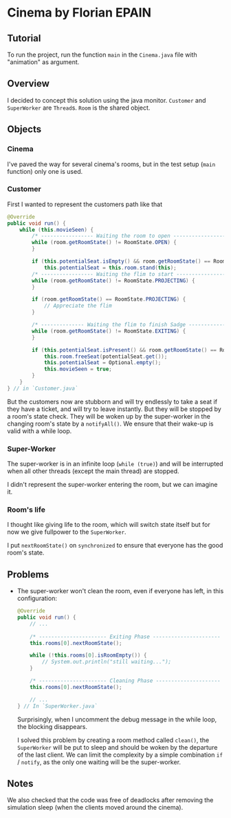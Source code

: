 # Cinema by Florian EPAIN

## Tutorial

To run the project, run the function `main` in the `Cinema.java` file with "animation" as argument.

## Overview

I decided to concept this solution using the java monitor.
`Customer` and `SuperWorker` are `Thread`s. `Room` is the shared object.

## Objects

### Cinema

I've paved the way for several cinema's rooms, but in the test setup (`main` function) only one is used.

### Customer

First I wanted to represent the customers path like that

```java
@Override
public void run() {
    while (this.movieSeen) {
        /* ----------------- Waiting the room to open ----------------- */
        while (room.getRoomState() != RoomState.OPEN) {
        }

        if (this.potentialSeat.isEmpty() && room.getRoomState() == RoomState.OPEN)
            this.potentialSeat = this.room.stand(this);
        /* ----------------- Waiting the flim to start ----------------- */
        while (room.getRoomState() != RoomState.PROJECTING) {
        }

        if (room.getRoomState() == RoomState.PROJECTING) {
            // Appreciate the flim
        }

        /* -------------- Waiting the flim to finish Sadge ------------- */
        while (room.getRoomState() != RoomState.EXITING) {
        }

        if (this.potentialSeat.isPresent() && room.getRoomState() == RoomState.EXITING) {
            this.room.freeSeat(potentialSeat.get());
            this.potentialSeat = Optional.empty();
            this.movieSeen = true;
        }
    }
} // in `Customer.java`
```

But the customers now are stubborn and will try endlessly to take a seat if they have a ticket, and will try to leave instantly.
But they will be stopped by a room's state check.
They will be woken up by the super-worker in the changing room's state by a `notifyAll()`.
We ensure that their wake-up is valid with a while loop.

### Super-Worker

The super-worker is in an infinite loop (`while (true)`) and will be interrupted when all other threads (except the main thread) are stopped.

I didn't represent the super-worker entering the room, but we can imagine it.

### Room's life

I thought like giving life to the room, which will switch state itself but for now we give fullpower to the `SuperWorker`.

I put `nextRoomState()` on `synchronized` to ensure that everyone has the good room's state.

## Problems

- The super-worker won't clean the room, even if everyone has left, in this configuration:

    ```java
    @Override
    public void run() {
        // ...
        
        /* ---------------------- Exiting Phase ---------------------- */
        this.rooms[0].nextRoomState();

        while (!this.rooms[0].isRoomEmpty()) {
            // System.out.println("still waiting...");
        }

        /* ---------------------- Cleaning Phase --------------------- */
        this.rooms[0].nextRoomState();

        // ...
    } // In `SuperWorker.java`
    ```

    Surprisingly, when I uncomment the debug message in the while loop, the blocking disappears.

    I solved this problem by creating a room method called `clean()`,
    the `SuperWorker` will be put to sleep and should be woken by the departure of the last client.
    We can limit the complexity by a simple combination `if` / `notify`, as the only one waiting will be the super-worker.

## Notes

We also checked that the code was free of deadlocks after removing the simulation sleep (when the clients moved around the cinema).
